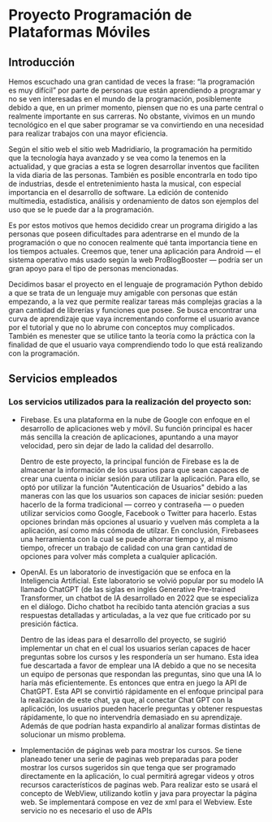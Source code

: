 # Proyecto Programación de Plataformas Móviles

## Introducción
Hemos escuchado una gran cantidad de veces la frase: “la programación es muy difícil” por parte de
personas que están aprendiendo a programar y no se ven interesadas en el mundo de la
programación, posiblemente debido a que, en un primer momento, piensen que no es una parte
central o realmente importante en sus carreras. No obstante, vivimos en un mundo tecnológico en el
que saber programar se va convirtiendo en una necesidad para realizar trabajos con una mayor
eficiencia.

Según el sitio web el sitio web Madridiario, la programación ha permitido que la tecnología haya
avanzado y se vea como la tenemos en la actualidad, y que gracias a esta se logren desarrollar
inventos que faciliten la vida diaria de las personas.
También es posible encontrarla en todo tipo de industrias, desde el entretenimiento hasta la musical,
con especial importancia en el desarrollo de software. La edición de contenido multimedia,
estadística, análisis y ordenamiento de datos son ejemplos del uso que se le puede dar a la
programación.

Es por estos motivos que hemos decidido crear un programa dirigido a las personas que poseen
dificultades para adentrarse en el mundo de la programación o que no conocen realmente qué tanta
importancia tiene en los tiempos actuales. Creemos que, tener una aplicación para Android — el
sistema operativo más usado según la web ProBlogBooster — podría ser un gran apoyo para el tipo
de personas mencionadas.

Decidimos basar el proyecto en el lenguaje de programación Python debido a que se trata de un
lenguaje muy amigable con personas que están empezando, a la vez que permite realizar tareas más
complejas gracias a la gran cantidad de librerías y funciones que posee. Se busca encontrar una
curva de aprendizaje que vaya incrementando conforme el usuario avance por el tutorial y que no lo
abrume con conceptos muy complicados. También es menester que se utilice tanto la teoría como la
práctica con la finalidad de que el usuario vaya comprendiendo todo lo que está realizando con la 
programación.

## Servicios empleados
### Los servicios utilizados para la realización del proyecto son:
- Firebase. Es una plataforma en la nube de Google con enfoque en el desarrollo de aplicaciones
  web y móvil. Su función principal es hacer más sencilla la creación de aplicaciones, apuntando a
  una mayor velocidad, pero sin dejar de lado la calidad del desarrollo.

  Dentro de este proyecto, la principal función de Firebase es la de almacenar la información de los
  usuarios para que sean capaces de crear una cuenta o iniciar sesión para utilizar la aplicación.
  Para ello, se optó por utilizar la función "Autenticación de Usuarios" debido a las maneras con
  las que los usuarios son capaces de iniciar sesión: pueden hacerlo de la forma tradicional
  — correo y contraseña — o pueden utilizar servicios como Google, Facebook o Twitter para
  hacerlo. Estas opciones brindan más opciones al usuario y vuelven más completa a la aplicación, así
  como más cómoda de utilzar. En conclusión, Firebasees una herramienta con la cual se puede
  ahorrar tiempo y, al mismo tiempo, ofrecer un trabajo de calidad con una gran cantidad de opciones para
  volver más completa a cualquier aplicación.
- OpenAI. Es un laboratorio de investigación que se enfoca en la Inteligencia Artificial. Este laboratorio
  se volvió popular por su modelo IA llamado ChatGPT (de las siglas en inglés Generative Pre-trained Transformer,
  un chatbot de IA desarrollado en 2022 que se especializa
  en el diálogo. Dicho chatbot ha recibido tanta atención gracias a sus respuestas detalladas y articuladas, a
  la vez que fue criticado por su presición fáctica.

  Dentro de las ideas para el desarrollo del proyecto, se sugirió implementar un chat en el cual los usuarios
  serían capaces de hacer preguntas sobre los cursos y les respondería un ser humano. Esta idea fue descartada
  a favor de emplear una IA debido a que no se necesita un equipo de personas que respondan las preguntas, sino
  que una IA lo haría más eficientemente. Es entonces que entra en juego la API de ChatGPT. Esta API se convirtió
  rápidamente en el enfoque principal para la realización de este chat, ya que, al conectar Chat GPT con la
  aplicación, los usuarios pueden hacerle preguntas y obtener respuestas rápidamente, lo que no intervendría
  demasiado en su aprendizaje. Además de que podrían hasta expandirlo al analizar formas distintas de solucionar
  un mismo problema.
- Implementación de páginas web para mostrar los cursos. Se tiene planeado tener una serie de paginas web preparadas para
  poder mostrar los cursos sugeridos sin que tenga que ser programado directamente en la aplicación, lo cual permitirá agregar
  videos y otros recursos característicos de paginas web. Para realizar esto se usará el concepto de WebView, utilizando
  kotlin y java para proyectar la página web. Se implementará compose en vez de xml para el Webview. Este servicio no es
  necesario el uso de APIs
